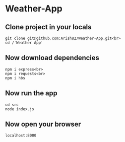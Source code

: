 # Weather-App
## Clone project in your locals
    git clone git@github.com:Arish82/Weather-App.git<br>
    cd /'Weather App'

## Now download dependencies
    npm i express<br>
    npm i requests<br>
    npm i hbs
  
## Now run the app
    cd src
    node index.js
  
## Now open your browser
    localhost:8000
